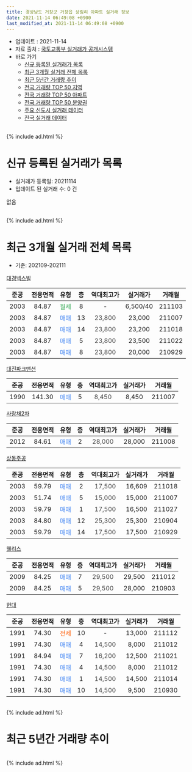 ```yaml
---
title: 경상남도 거창군 거창읍 상림리 아파트 실거래 정보
date: 2021-11-14 06:49:08 +0900
last_modified_at: 2021-11-14 06:49:08 +0900
---
```


* 업데이트 : 2021-11-14
* 자료 출처 : [국토교통부 실거래가 공개시스템](http://rt.molit.go.kr)
* 바로 가기
    * [신규 등록된 실거래가 목록](#신규-등록된-실거래가-목록)
    * [최근 3개월 실거래 전체 목록](#최근-3개월-실거래-전체-목록)
    * [최근 5년간 거래량 추이](#최근-5년간-거래량-추이)
    * [전국 거래량 TOP 50 지역](https://inasie.github.io/apt-trade-info/최근-3개월-전국에서-가장-거래가-많이-발생한-지역)
    * [전국 거래량 TOP 50 아파트](https://inasie.github.io/apt-trade-info/최근-3개월-전국에서-가장-거래가-많이-발생한-아파트)
    * [전국 거래량 TOP 50 분양권](https://inasie.github.io/apt-trade-info/최근-3개월-전국에서-가장-거래가-많이-발생한-분양권)
    * [주요 신도시 실거래 데이터](https://inasie.github.io/apt-trade-info/주요-신도시)
    * [전국 실거래 데이터](https://inasie.github.io/apt-trade-info/전국)
<br>
{% include ad.html %}
<br>

# 신규 등록된 실거래가 목록
* 실거래가 등록일: 20211114
* 업데이트 된 실거래 수: 0 건

없음

<br>
{% include ad.html %}
<br>

# 최근 3개월 실거래 전체 목록
* 기준: 202109-202111


[대경넥스빌](https://search.naver.com/search.naver?query=%EA%B2%BD%EC%83%81%EB%82%A8%EB%8F%84+%EA%B1%B0%EC%B0%BD%EA%B5%B0+%EA%B1%B0%EC%B0%BD%EC%9D%8D+%EC%83%81%EB%A6%BC%EB%A6%AC+%EB%8C%80%EA%B2%BD%EB%84%A5%EC%8A%A4%EB%B9%8C)

|준공|전용면적|유형|층|역대최고가|실거래가|거래월|
|:---:|:---:|:---:|:---:|:---:|:---:|:---:|
|2003|84.87|<span style="color:#34a853">월세</span>|8|<span style="color:#444444">-</span>|6,500/40|211103|
|2003|84.87|<span style="color:#4285f3">매매</span>|13|<span style="color:#444444">23,800</span>|23,000|211007|
|2003|84.87|<span style="color:#4285f3">매매</span>|14|<span style="color:#444444">23,800</span>|23,200|211018|
|2003|84.87|<span style="color:#4285f3">매매</span>|5|<span style="color:#444444">23,800</span>|23,500|211022|
|2003|84.87|<span style="color:#4285f3">매매</span>|8|<span style="color:#444444">23,800</span>|20,000|210929|

[대진파크맨션](https://search.naver.com/search.naver?query=%EA%B2%BD%EC%83%81%EB%82%A8%EB%8F%84+%EA%B1%B0%EC%B0%BD%EA%B5%B0+%EA%B1%B0%EC%B0%BD%EC%9D%8D+%EC%83%81%EB%A6%BC%EB%A6%AC+%EB%8C%80%EC%A7%84%ED%8C%8C%ED%81%AC%EB%A7%A8%EC%85%98)

|준공|전용면적|유형|층|역대최고가|실거래가|거래월|
|:---:|:---:|:---:|:---:|:---:|:---:|:---:|
|1990|141.30|<span style="color:#4285f3">매매</span>|5|<span style="color:#444444">8,450</span>|8,450|211007|

[사랑채2차](https://search.naver.com/search.naver?query=%EA%B2%BD%EC%83%81%EB%82%A8%EB%8F%84+%EA%B1%B0%EC%B0%BD%EA%B5%B0+%EA%B1%B0%EC%B0%BD%EC%9D%8D+%EC%83%81%EB%A6%BC%EB%A6%AC+%EC%82%AC%EB%9E%91%EC%B1%842%EC%B0%A8)

|준공|전용면적|유형|층|역대최고가|실거래가|거래월|
|:---:|:---:|:---:|:---:|:---:|:---:|:---:|
|2012|84.61|<span style="color:#4285f3">매매</span>|2|<span style="color:#444444">28,000</span>|28,000|211008|

[상동주공](https://search.naver.com/search.naver?query=%EA%B2%BD%EC%83%81%EB%82%A8%EB%8F%84+%EA%B1%B0%EC%B0%BD%EA%B5%B0+%EA%B1%B0%EC%B0%BD%EC%9D%8D+%EC%83%81%EB%A6%BC%EB%A6%AC+%EC%83%81%EB%8F%99%EC%A3%BC%EA%B3%B5)

|준공|전용면적|유형|층|역대최고가|실거래가|거래월|
|:---:|:---:|:---:|:---:|:---:|:---:|:---:|
|2003|59.79|<span style="color:#4285f3">매매</span>|2|<span style="color:#444444">17,500</span>|16,609|211018|
|2003|51.74|<span style="color:#4285f3">매매</span>|5|<span style="color:#444444">15,000</span>|15,000|211007|
|2003|59.79|<span style="color:#4285f3">매매</span>|1|<span style="color:#444444">17,500</span>|16,500|211027|
|2003|84.80|<span style="color:#4285f3">매매</span>|12|<span style="color:#444444">25,300</span>|25,300|210904|
|2003|59.79|<span style="color:#4285f3">매매</span>|14|<span style="color:#444444">17,500</span>|17,500|210929|

[웰리스](https://search.naver.com/search.naver?query=%EA%B2%BD%EC%83%81%EB%82%A8%EB%8F%84+%EA%B1%B0%EC%B0%BD%EA%B5%B0+%EA%B1%B0%EC%B0%BD%EC%9D%8D+%EC%83%81%EB%A6%BC%EB%A6%AC+%EC%9B%B0%EB%A6%AC%EC%8A%A4)

|준공|전용면적|유형|층|역대최고가|실거래가|거래월|
|:---:|:---:|:---:|:---:|:---:|:---:|:---:|
|2009|84.25|<span style="color:#4285f3">매매</span>|7|<span style="color:#444444">29,500</span>|29,500|211012|
|2009|84.25|<span style="color:#4285f3">매매</span>|5|<span style="color:#444444">29,500</span>|28,000|210903|

[현대](https://search.naver.com/search.naver?query=%EA%B2%BD%EC%83%81%EB%82%A8%EB%8F%84+%EA%B1%B0%EC%B0%BD%EA%B5%B0+%EA%B1%B0%EC%B0%BD%EC%9D%8D+%EC%83%81%EB%A6%BC%EB%A6%AC+%ED%98%84%EB%8C%80)

|준공|전용면적|유형|층|역대최고가|실거래가|거래월|
|:---:|:---:|:---:|:---:|:---:|:---:|:---:|
|1991|74.30|<span style="color:#ff5a00">전세</span>|10|<span style="color:#444444">-</span>|13,000|211112|
|1991|74.30|<span style="color:#4285f3">매매</span>|4|<span style="color:#444444">14,500</span>|8,000|211012|
|1991|84.94|<span style="color:#4285f3">매매</span>|7|<span style="color:#444444">16,200</span>|12,500|211021|
|1991|74.30|<span style="color:#4285f3">매매</span>|4|<span style="color:#444444">14,500</span>|8,000|211012|
|1991|74.30|<span style="color:#4285f3">매매</span>|1|<span style="color:#444444">14,500</span>|14,500|211014|
|1991|74.30|<span style="color:#4285f3">매매</span>|10|<span style="color:#444444">14,500</span>|9,500|210930|


<br>
{% include ad.html %}
<br>

# 최근 5년간 거래량 추이


<div style="width:100%;">
    <canvas id="deal_progress" height="200"></canvas>
</div>

<script>
new Chart(document.getElementById("deal_progress"), {
    type: 'line',
    data: {
        labels: ['201611','201612','201701','201702','201703','201704','201705','201706','201707','201708','201709','201710','201711','201712','201801','201802','201803','201804','201805','201806','201807','201808','201809','201810','201811','201812','201901','201902','201903','201904','201905','201906','201907','201908','201909','201910','201911','201912','202001','202002','202003','202004','202005','202006','202007','202008','202009','202010','202011','202012','202101','202102','202103','202104','202105','202106','202107','202108','202109','202110','202111'],
        datasets: [{
            label: '매매',
            pointRadius: 1,
            data: [5, 8, 5, 7, 8, 3, 2, 5, 5, 5, 4, 4, 13, 9, 6, 13, 14, 10, 6, 11, 3, 6, 5, 5, 5, 6, 9, 8, 6, 6, 7, 10, 5, 6, 6, 8, 9, 7, 8, 9, 3, 9, 3, 9, 5, 6, 3, 3, 17, 9, 7, 3, 12, 15, 15, 4, 6, 2, 5, 13, 0],
            borderColor: "rgba(255, 201, 14, 1)",
            backgroundColor: "rgba(255, 201, 14, 0.5)",
            fill: false,
            lineTension: 0
        },{
            label: '전월세',
            pointRadius: 1,
            data: [1, 1, 4, 2, 2, 2, 1, 0, 0, 2, 0, 1, 2, 4, 3, 4, 4, 2, 2, 3, 0, 1, 0, 1, 2, 2, 2, 2, 0, 0, 4, 3, 0, 2, 1, 1, 1, 0, 2, 2, 0, 0, 1, 3, 1, 0, 0, 1, 2, 1, 0, 1, 0, 2, 3, 0, 2, 0, 0, 0, 2],
            borderColor: "rgba(0, 141, 185, 1)",
            backgroundColor: "rgba(0, 141, 185, 0.5)",
            fill: false,
            lineTension: 0
        }
        ]
    },
    options: {
        responsive: true,
        title: {
            display: false
        },
        tooltips: {
            mode: 'index',
            intersect: false
        },
        hover: {
            mode: 'nearest',
            intersect: true
        },
        scales: {
            xAxes: [{
                display: true,
                scaleLabel: {
                    display: true,
                    labelString: '년/월'
                }
            }],
            yAxes: [{
                display: true,
                ticks: {
                    suggestedMin: 0,
                },
                scaleLabel: {
                    display: true,
                    labelString: '실거래 수'
                }
            }]
        }
    }
});

</script>


<br>
{% include ad.html %}
<br>

